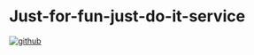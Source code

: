 # Just-for-fun-just-do-it-service
[![github](https://img.shields.io/badge/-spring-brightgreen.svg)](https://github.com/viphuyy/Just-for-fun-just-do-it-service)
